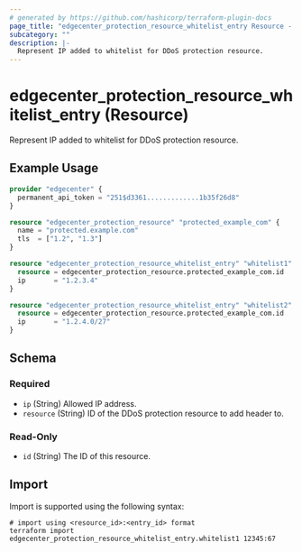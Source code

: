 ```yaml
---
# generated by https://github.com/hashicorp/terraform-plugin-docs
page_title: "edgecenter_protection_resource_whitelist_entry Resource - edgecenter"
subcategory: ""
description: |-
  Represent IP added to whitelist for DDoS protection resource.
---
```


# edgecenter_protection_resource_whitelist_entry (Resource)

Represent IP added to whitelist for DDoS protection resource.

## Example Usage

```terraform
provider "edgecenter" {
  permanent_api_token = "251$d3361.............1b35f26d8"
}

resource "edgecenter_protection_resource" "protected_example_com" {
  name = "protected.example.com"
  tls  = ["1.2", "1.3"]
}

resource "edgecenter_protection_resource_whitelist_entry" "whitelist1" {
  resource = edgecenter_protection_resource.protected_example_com.id
  ip       = "1.2.3.4"
}

resource "edgecenter_protection_resource_whitelist_entry" "whitelist2" {
  resource = edgecenter_protection_resource.protected_example_com.id
  ip       = "1.2.4.0/27"
}
```

<!-- schema generated by tfplugindocs -->
## Schema

### Required

- `ip` (String) Allowed IP address.
- `resource` (String) ID of the DDoS protection resource to add header to.

### Read-Only

- `id` (String) The ID of this resource.

## Import

Import is supported using the following syntax:

```shell
# import using <resource_id>:<entry_id> format
terraform import edgecenter_protection_resource_whitelist_entry.whitelist1 12345:67
```
